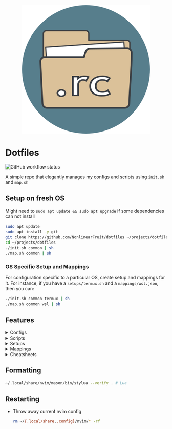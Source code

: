 
<p align="center">
  <img src=".icon.png" alt="dotfiles icon" width="400" height="400"/>
</p>

# Dotfiles

<img alt="GitHub workflow status" src="https://img.shields.io/github/actions/workflow/status/NonlinearFruit/dotfiles/ci.yml">

A simple repo that elegantly manages my configs and scripts using `init.sh` and `map.sh`

## Setup on fresh OS

Might need to `sudo apt update && sudo apt upgrade` if some dependencies can not install

```sh
sudo apt update
sudo apt install -y git
git clone https://github.com/NonlinearFruit/dotfiles ~/projects/dotfiles
cd ~/projects/dotfiles
./init.sh common | sh
./map.sh common | sh
```

### OS Specific Setup and Mappings

For configuration specific to a particular OS, create setup and mappings for it. For instance, if you have a `setups/termux.sh` and a `mappings/wsl.json`, then you can:
```sh
./init.sh common termux | sh
./map.sh common wsl | sh
```

## Features

<details><summary>Configs</summary>

The actual dotfiles for various tools

|Config|
|-|
|bash-aliases|
|bashrc|
|gitconfig|
|nvim|
|termux|
|tmux|
|vimrc|
|vivaldi|
|wezterm|
</details>

<details><summary>Scripts</summary>

Helpful automation for various tasks

|Script|
|-|
|backup-repo|
|checkup|
|clip|
|countdown|
|datediff|
|esv|
|esv-search|
|highlight|
|ipsum|
|is|
|last-cron|
|look-alike|
|nu-test|
|number-gossip|
|nvims|
|passphrase|
|precisionvim|
|rusty-link|
|ssh|
|stopwatch|
|sundays|
|tmux-clients-in-window|
|tmux-clones|
|tmux-rogues|
|to-me|
|toggle-pair|
|view|
</details>

<details><summary>Setups</summary>

Automation for initializing a fresh OS

|Setup|
|-|
|common|
|csharp|
|go|
|haskell|
|nvims|
|openscad|
|podman|
|rust|
|termux|
|tools|
|wsl|
</details>

<details><summary>Mappings</summary>

Symlink any config file to any location

|Mapping|
|-|
|common|
|termux|
|wsl|
</details>

<details><summary>Cheatsheets</summary>

Custom TLDR pages

|Cheatsheet|
|-|
|bash-notes|
|cargo-watch|
|dbeaver-mongo|
|dotnet-format|
|dotnet-outdated|
|fzf-notes|
|neotest|
|neovim|
|nerd-font-symbols|
|nerd-fonts|
|netrw|
|null-ls|
|nvim-dap|
|podman-notes|
|rust-notes|
|telescope|
|tmux-notes|
|wezterm|
|winget|
|wsl2|
</details>

## Formatting

```sh
~/.local/share/nvim/mason/bin/stylua --verify . # Lua
```

## Restarting

- Throw away current nvim config
    ```sh
    rm ~/{.local/share,.config}/nvim/* -rf
    ```
